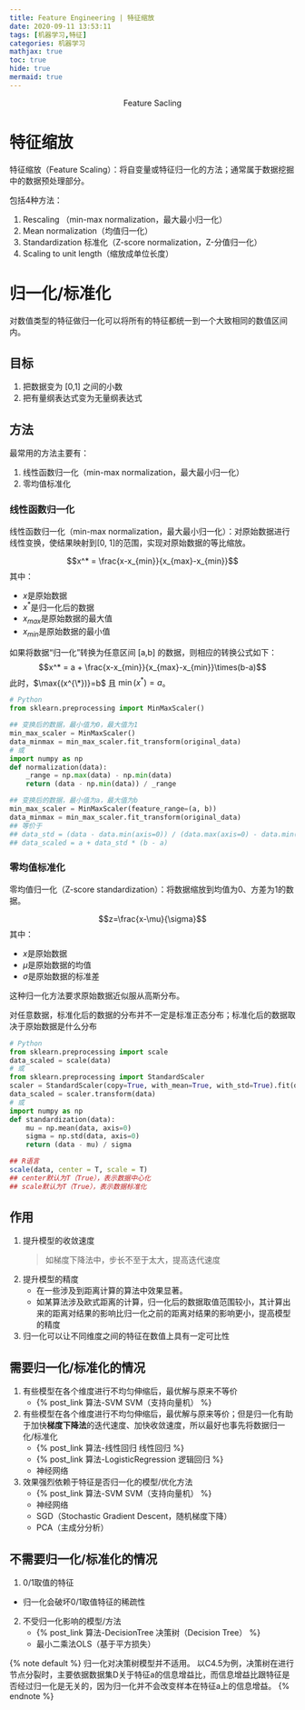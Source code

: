 ```yaml
---
title: Feature Engineering | 特征缩放
date: 2020-09-11 13:53:11
tags: [机器学习,特征]
categories: 机器学习
mathjax: true
toc: true
hide: true
mermaid: true
---
```


<center>Feature Sacling</center>
<!--more-->

# 特征缩放
特征缩放（Feature Scaling）：将自变量或特征归一化的方法；通常属于数据挖掘中的数据预处理部分。

包括4种方法：
1. Rescaling （min-max normalization，最大最小归一化）
2. Mean normalization（均值归一化）
3. Standardization 标准化（Z-score normalization，Z-分值归一化）
4. Scaling to unit length（缩放成单位长度）

# 归一化/标准化
对数值类型的特征做归一化可以将所有的特征都统一到一个大致相同的数值区间内。

## 目标
1. 把数据变为 [0,1] 之间的小数
2. 把有量纲表达式变为无量纲表达式

## 方法
最常用的方法主要有：
1. 线性函数归一化（min-max normalization，最大最小归一化）
2. 零均值标准化


### 线性函数归一化
线性函数归一化（min-max normalization，最大最小归一化）：对原始数据进行线性变换，使结果映射到[0, 1]的范围，实现对原始数据的等比缩放。

$$x^* = \frac{x-x_{min}}{x_{max}-x_{min}}$$
其中：
- $x$是原始数据
- $x^*$是归一化后的数据
- $x_{max}$是原始数据的最大值
- $x_{min}$是原始数据的最小值

如果将数据“归一化”转换为任意区间 [a,b] 的数据，则相应的转换公式如下：
$$x^* = a + \frac{x-x_{min}}{x_{max}-x_{min}}\times(b-a)$$
此时，$\max{(x^{\*})}=b$ 且 $\min{(x^{*})}=a$。

```python
# Python
from sklearn.preprocessing import MinMaxScaler()

## 变换后的数据，最小值为0，最大值为1
min_max_scaler = MinMaxScaler()
data_minmax = min_max_scaler.fit_transform(original_data)
# 或
import numpy as np
def normalization(data):
    _range = np.max(data) - np.min(data)
    return (data - np.min(data)) / _range

## 变换后的数据，最小值为a，最大值为b
min_max_scaler = MinMaxScaler(feature_range=(a, b))
data_minmax = min_max_scaler.fit_transform(original_data)
## 等价于
## data_std = (data - data.min(axis=0)) / (data.max(axis=0) - data.min(axis=0))
## data_scaled = a + data_std * (b - a) 
```


### 零均值标准化
零均值归一化（Z-score standardization）：将数据缩放到均值为0、方差为1的数据。

$$z=\frac{x-\mu}{\sigma}$$
其中：
- $x$是原始数据
- $\mu$是原始数据的均值
- $\sigma$是原始数据的标准差

这种归一化方法要求原始数据近似服从高斯分布。

对任意数据，标准化后的数据的分布并不一定是标准正态分布；标准化后的数据取决于原始数据是什么分布

```python
# Python
from sklearn.preprocessing import scale
data_scaled = scale(data)
# 或
from sklearn.preprocessing import StandardScaler
scaler = StandardScaler(copy=True, with_mean=True, with_std=True).fit(data)
data_scaled = scaler.transform(data)
# 或
import numpy as np
def standardization(data):
    mu = np.mean(data, axis=0)
    sigma = np.std(data, axis=0)
    return (data - mu) / sigma
```


```r
## R语言
scale(data, center = T, scale = T)
## center默认为T（True），表示数据中心化
## scale默认为T（True），表示数据标准化
```

## 作用
1. 提升模型的收敛速度
   > 如梯度下降法中，步长不至于太大，提高迭代速度
2. 提升模型的精度
   - 在一些涉及到距离计算的算法中效果显著。
   - 如某算法涉及欧式距离的计算，归一化后的数据取值范围较小，其计算出来的距离对结果的影响比归一化之前的距离对结果的影响更小，提高模型的精度
3. 归一化可以让不同维度之间的特征在数值上具有一定可比性


## 需要归一化/标准化的情况
1. 有些模型在各个维度进行不均匀伸缩后，最优解与原来不等价
   - {% post_link 算法-SVM SVM（支持向量机） %}
2. 有些模型在各个维度进行不均匀伸缩后，最优解与原来等价；但是归一化有助于加快**梯度下降法**的迭代速度、加快收敛速度，所以最好也事先将数据归一化/标准化
   - {% post_link 算法-线性回归 线性回归 %}
   - {% post_link 算法-LogisticRegression 逻辑回归 %}
   - 神经网络
3. 效果强烈依赖于特征是否归一化的模型/优化方法
   - {% post_link 算法-SVM SVM（支持向量机） %}
   - 神经网络
   - SGD（Stochastic Gradient Descent，随机梯度下降）
   - PCA（主成分分析）

## 不需要归一化/标准化的情况
1. 0/1取值的特征
  - 归一化会破坏0/1取值特征的稀疏性
2. 不受归一化影响的模型/方法
   - {% post_link 算法-DecisionTree 决策树（Decision Tree） %}
   - 最小二乘法OLS（基于平方损失）

{% note default %}
归一化对决策树模型并不适用。
以C4.5为例，决策树在进行节点分裂时，主要依据数据集D关于特征a的信息增益比，而信息增益比跟特征是否经过归一化是无关的，因为归一化并不会改变样本在特征a上的信息增益。
{% endnote %}